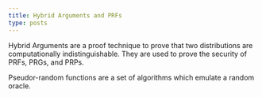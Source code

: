 ```yaml
---
title: Hybrid Arguments and PRFs
type: posts
---
```


Hybrid Arguments are a proof technique to prove that two distributions are computationally indistinguishable. They are used to prove the security of PRFs, PRGs, and PRPs.

Pseudor-random functions are a set of algorithms which emulate a random oracle.